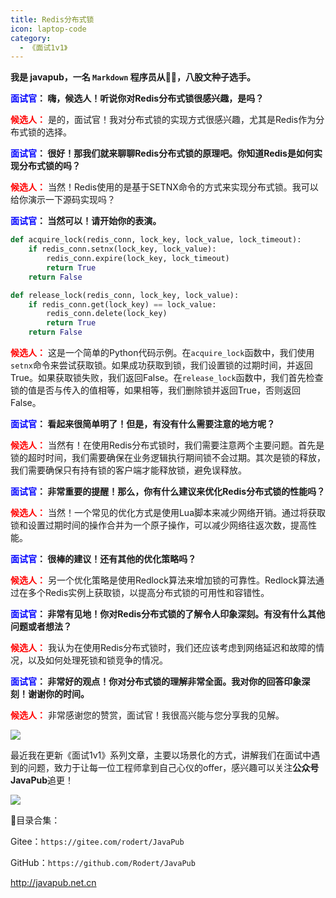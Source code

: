 ```yaml
---
title: Redis分布式锁
icon: laptop-code
category:
  - 《面试1v1》
---
```






**我是 javapub，一名 `Markdown` 程序员从👨‍💻，八股文种子选手。**







**<font color=blue>面试官</font>： 嗨，候选人！听说你对Redis分布式锁很感兴趣，是吗？**


**<font color=red>候选人：</font>** 是的，面试官！我对分布式锁的实现方式很感兴趣，尤其是Redis作为分布式锁的选择。


**<font color=blue>面试官</font>： 很好！那我们就来聊聊Redis分布式锁的原理吧。你知道Redis是如何实现分布式锁的吗？**


**<font color=red>候选人：</font>** 当然！Redis使用的是基于SETNX命令的方式来实现分布式锁。我可以给你演示一下源码实现吗？


**<font color=blue>面试官</font>： 当然可以！请开始你的表演。**

```python
def acquire_lock(redis_conn, lock_key, lock_value, lock_timeout):
    if redis_conn.setnx(lock_key, lock_value):
        redis_conn.expire(lock_key, lock_timeout)
        return True
    return False

def release_lock(redis_conn, lock_key, lock_value):
    if redis_conn.get(lock_key) == lock_value:
        redis_conn.delete(lock_key)
        return True
    return False
```


**<font color=red>候选人：</font>** 这是一个简单的Python代码示例。在`acquire_lock`函数中，我们使用`setnx`命令来尝试获取锁。如果成功获取到锁，我们设置锁的过期时间，并返回True。如果获取锁失败，我们返回False。在`release_lock`函数中，我们首先检查锁的值是否与传入的值相等，如果相等，我们删除锁并返回True，否则返回False。


**<font color=blue>面试官</font>： 看起来很简单明了！但是，有没有什么需要注意的地方呢？**


**<font color=red>候选人：</font>** 当然有！在使用Redis分布式锁时，我们需要注意两个主要问题。首先是锁的超时时间，我们需要确保在业务逻辑执行期间锁不会过期。其次是锁的释放，我们需要确保只有持有锁的客户端才能释放锁，避免误释放。


**<font color=blue>面试官</font>： 非常重要的提醒！那么，你有什么建议来优化Redis分布式锁的性能吗？**


**<font color=red>候选人：</font>** 当然！一个常见的优化方式是使用Lua脚本来减少网络开销。通过将获取锁和设置过期时间的操作合并为一个原子操作，可以减少网络往返次数，提高性能。


**<font color=blue>面试官</font>： 很棒的建议！还有其他的优化策略吗？**


**<font color=red>候选人：</font>** 另一个优化策略是使用Redlock算法来增加锁的可靠性。Redlock算法通过在多个Redis实例上获取锁，以提高分布式锁的可用性和容错性。


**<font color=blue>面试官</font>： 非常有见地！你对Redis分布式锁的了解令人印象深刻。有没有什么其他问题或者想法？**


**<font color=red>候选人：</font>** 我认为在使用Redis分布式锁时，我们还应该考虑到网络延迟和故障的情况，以及如何处理死锁和锁竞争的情况。


**<font color=blue>面试官</font>： 非常好的观点！你对分布式锁的理解非常全面。我对你的回答印象深刻！谢谢你的时间。**


**<font color=red>候选人：</font>** 非常感谢您的赞赏，面试官！我很高兴能与您分享我的见解。




![](https://ghproxy.com/https://raw.githubusercontent.com/Rodert/javapub_oss/main/other/31.jpg?raw=true)


最近我在更新《面试1v1》系列文章，主要以场景化的方式，讲解我们在面试中遇到的问题，致力于让每一位工程师拿到自己心仪的offer，感兴趣可以关注**公众号JavaPub**追更！


![](https://ghproxy.com/https://raw.githubusercontent.com/Rodert/javapub_oss/main/common/javapub-qr-code.png?raw=true)


🎁目录合集：

Gitee：`https://gitee.com/rodert/JavaPub`

GitHub：`https://github.com/Rodert/JavaPub`


<http://javapub.net.cn>

